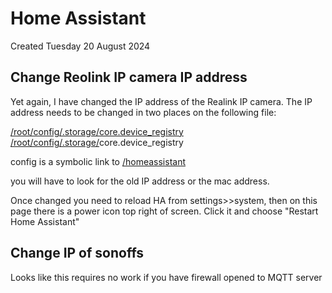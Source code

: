 # Home Assistant
Created Tuesday 20 August 2024

Change Reolink IP camera IP address
-----------------------------------

Yet again, I have changed the IP address of the Realink IP camera. The IP address needs to be changed in two places on the following file:

[/root/config/.storage/core.device_registry](file:///root/config/.storage/core.device_registry)
[/root/config/.storage/](file:///root/config/.storage/core.device_registry)core.device_registry

config is a symbolic link to [/homeassistant](file:///homeassistant)

you will have to look for the old IP address or the mac address.

Once changed you need to reload HA from settings>>system, then on this page there is a power icon top right of screen. Click it and choose "Restart Home Assistant"

Change IP of sonoffs
--------------------

Looks like this requires no work if you have firewall opened to MQTT server




